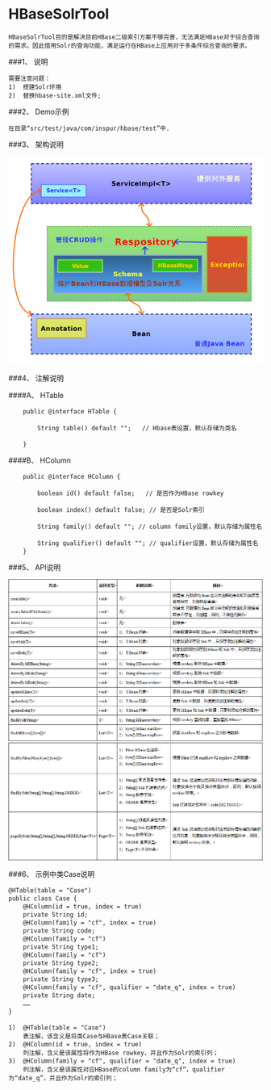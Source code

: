 HBaseSolrTool
=============

    HBaseSolrTool目的是解决目前HBase二级索引方案不够完善，无法满足HBase对于综合查询的需求。因此借用Solr的查询功能，满足运行在HBase上应用对于多条件综合查询的要求。


###1、	说明
	
	
	
	需要注意问题：
	1)	搭建Solr环境
	2)	替换hbase-site.xml文件;
	
###2、	Demo示例
	
	在目录“src/test/java/com/inspur/hbase/test”中.
	

###3、	架构说明
	
![](https://github.com/SeekerResource/HBaseSolrTool/raw/master/docs/architecture.png)
	
###4、	注解说明
	
####A、	HTable
	
		public @interface HTable {
		
			String table() default "";   // Hbase表设置，默认存储为类名    
		
		}															   
	
####B、	HColumn
	
		public @interface HColumn {	
		
			boolean id() default false;   // 是否作为HBase rowkey	
			
			boolean index() default false; // 是否是Solr索引	
			
			String family() default ""; // column family设置，默认存储为属性名  
			
			String qualifier() default ""; // qualifier设置，默认存储为属性名      
		} 																	  
###5、	API说明
		
![Image text](https://github.com/SeekerResource/HBaseSolrTool/raw/master/docs/api_1.png)
![Image text](https://github.com/SeekerResource/HBaseSolrTool/raw/master/docs/api_2.png)

	
###6、	示例中类Case说明

	@HTable(table = "Case")
	public class Case {
		@HColumn(id = true, index = true)
		private String id;
		@HColumn(family = "cf", index = true)
		private String code;
		@HColumn(family = "cf")
		private String type1;
		@HColumn(family = "cf")
		private String type2;
		@HColumn(family = "cf", index = true)
		private String type3;
		@HColumn(family = "cf", qualifier = "date_q", index = true)
		private String date;
		……
	}
	
	1)	@HTable(table = "Case")
		表注解，该含义是将类Case与HBase表Case关联；
	2)	@HColumn(id = true, index = true)
		列注解，含义是该属性将作为HBase rowkey，并且作为Solr的索引列；
	3)	@HColumn(family = "cf", qualifier = "date_q", index = true)
		列注解，含义是该属性对应HBase的column family为“cf”，qualifier为“date_q”，并且作为Solr的索引列；
